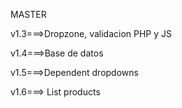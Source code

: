 MASTER

v1.3===>Dropzone, validacion PHP y JS

v1.4===>Base de datos

v1.5===>Dependent dropdowns

v1.6===> List products
